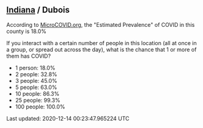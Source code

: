 
## [Indiana](/united-states/indiana) / Dubois

According to [MicroCOVID.org](http://microcovid.org),
the "Estimated Prevalence" of COVID in this county is 18.0%

If you interact with a certain number of people in this location
(all at once in a group, or spread out across the day), what is the chance that
1 or more of them has COVID?

- 1 person: 18.0%
- 2 people: 32.8%
- 3 people: 45.0%
- 5 people: 63.0%
- 10 people: 86.3%
- 25 people: 99.3%
- 100 people: 100.0%

Last updated: 2020-12-14 00:23:47.965224 UTC

